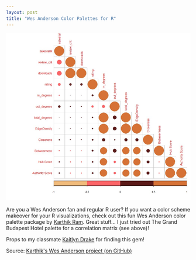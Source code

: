 ```yaml
---
layout: post
title: "Wes Anderson Color Palettes for R"
---
```


![](https://raw.githubusercontent.com/JavOrraca/Home/gh-pages/assets/img/GrandBudapestMatrix.jpg)

Are you a Wes Anderson fan and regular R user? If you want a color scheme makeover for your R visualizations, check out this fun Wes Anderson color palette package by [Karthik Ram](https://www.linkedin.com/in/karthik-ram-93334954/). Great stuff... I just tried out The Grand Budapest Hotel palette for a correlation matrix (see above)!

Props to my classmate [Kaitlyn Drake](https://www.linkedin.com/in/kaitdrake/) for finding this gem!

Source: [Karthik's Wes Anderson project (on GitHub)](https://github.com/karthik/wesanderson)
